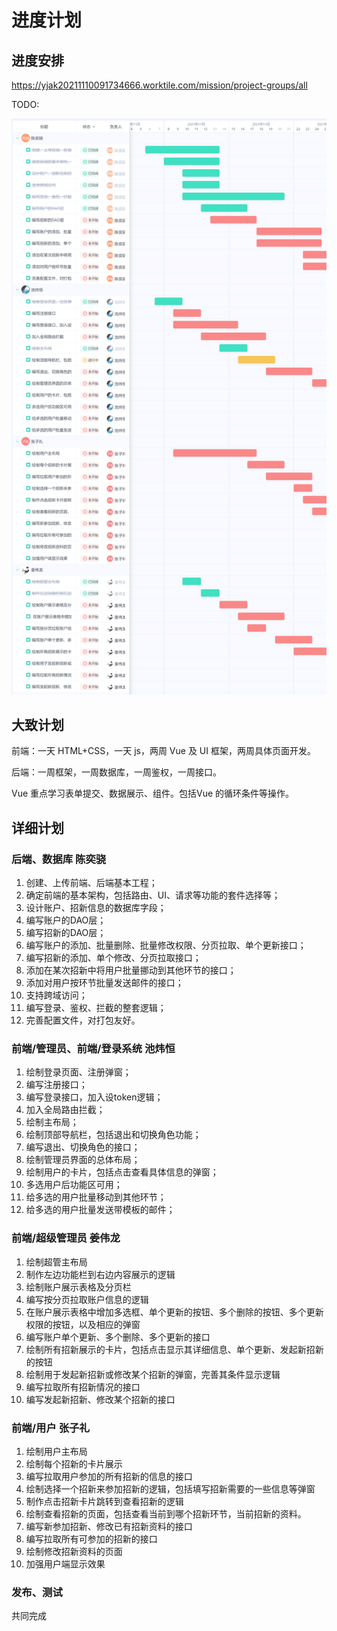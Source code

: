 # 进度计划

## 进度安排

https://yjak20211110091734666.worktile.com/mission/project-groups/all

TODO: 

![甘特图](images/甘特图.png)

## 大致计划

前端：一天 HTML+CSS，一天 js，两周 Vue 及 UI 框架，两周具体页面开发。

后端：一周框架，一周数据库，一周鉴权，一周接口。

Vue 重点学习表单提交、数据展示、组件。包括Vue 的循环条件等操作。

## 详细计划

### 后端、数据库 陈奕骁

1. 创建、上传前端、后端基本工程；
2. 确定前端的基本架构，包括路由、UI、请求等功能的套件选择等；
3. 设计账户、招新信息的数据库字段；
4. 编写账户的DAO层；
5. 编写招新的DAO层；
6. 编写账户的添加、批量删除、批量修改权限、分页拉取、单个更新接口；
7. 编写招新的添加、单个修改、分页拉取接口；
8. 添加在某次招新中将用户批量挪动到其他环节的接口；
9. 添加对用户按环节批量发送邮件的接口；
10. 支持跨域访问；
11. 编写登录、鉴权、拦截的整套逻辑；
12. 完善配置文件，对打包友好。

### 前端/管理员、前端/登录系统 池炜恒

1. 绘制登录页面、注册弹窗；
2. 编写注册接口；
3. 编写登录接口，加入设token逻辑；
4. 加入全局路由拦截；
5. 绘制主布局；
6. 绘制顶部导航栏，包括退出和切换角色功能；
7. 编写退出、切换角色的接口；
8. 绘制管理员界面的总体布局；
9. 绘制用户的卡片，包括点击查看具体信息的弹窗；
10. 多选用户后功能区可用；
11. 给多选的用户批量移动到其他环节；
12. 给多选的用户批量发送带模板的邮件；

### 前端/超级管理员 姜伟龙

1. 绘制超管主布局
2. 制作左边功能栏到右边内容展示的逻辑
3. 绘制账户展示表格及分页栏
4. 编写按分页拉取账户信息的逻辑
5. 在账户展示表格中增加多选框、单个更新的按钮、多个删除的按钮、多个更新权限的按钮，以及相应的弹窗
6. 编写账户单个更新、多个删除、多个更新的接口
7. 绘制所有招新展示的卡片，包括点击显示其详细信息、单个更新、发起新招新的按钮
8. 绘制用于发起新招新或修改某个招新的弹窗，完善其条件显示逻辑
9. 编写拉取所有招新情况的接口
10. 编写发起新招新、修改某个招新的接口

### 前端/用户 张子礼

1. 绘制用户主布局
2. 绘制每个招新的卡片展示
3. 编写拉取用户参加的所有招新的信息的接口
4. 绘制选择一个招新来参加招新的逻辑，包括填写招新需要的一些信息等弹窗
5. 制作点击招新卡片跳转到查看招新的逻辑
6. 绘制查看招新的页面，包括查看当前到哪个招新环节，当前招新的资料。
7. 编写新参加招新、修改已有招新资料的接口
8. 编写拉取所有可参加的招新的接口
9. 绘制修改招新资料的页面
10. 加强用户端显示效果

### 发布、测试

共同完成

